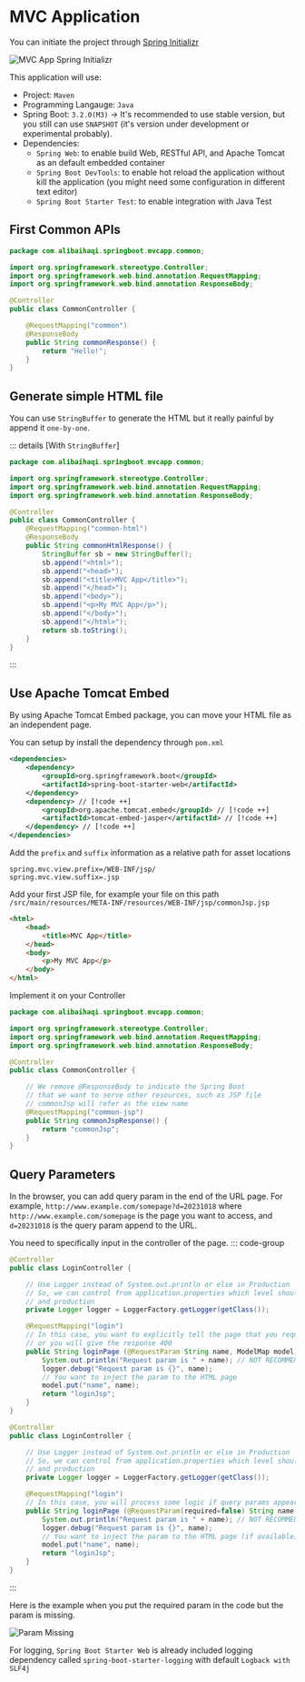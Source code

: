 # MVC Application

You can initiate the project through [Spring Initializr](https://start.spring.io/)

![MVC App Spring Initializr](/assets/springboot/mvc-app-init.png)

This application will use:
- Project: `Maven`
- Programming Langauge: `Java`
- Spring Boot: `3.2.0(M3)` -> It's recommended to use stable version, but you still can use `SNAPSHOT` (it's version under development or experimental probably).
- Dependencies:
    - `Spring Web`: to enable build Web, RESTful API, and Apache Tomcat as an default embedded container
    - `Spring Boot DevTools`: to enable hot reload the application without kill the application (you might need some configuration in different text editor)
    - `Spring Boot Starter Test`: to enable integration with Java Test

## First Common APIs

```java [CommonController.java]
package com.alibaihaqi.springboot.mvcapp.common;

import org.springframework.stereotype.Controller;
import org.springframework.web.bind.annotation.RequestMapping;
import org.springframework.web.bind.annotation.ResponseBody;

@Controller
public class CommonController {

    @RequestMapping("common")
    @ResponseBody
    public String commonResponse() {
        return "Hello!";
    }
}
```

## Generate simple HTML file
You can use `StringBuffer` to generate the HTML but it really painful by append it `one-by-one`.

::: details [With `StringBuffer`]
```java [CommonController.java]
package com.alibaihaqi.springboot.mvcapp.common;

import org.springframework.stereotype.Controller;
import org.springframework.web.bind.annotation.RequestMapping;
import org.springframework.web.bind.annotation.ResponseBody;

@Controller
public class CommonController {
    @RequestMapping("common-html")
    @ResponseBody
    public String commonHtmlResponse() {
        StringBuffer sb = new StringBuffer();
        sb.append("<html>");
        sb.append("<head>");
        sb.append("<title>MVC App</title>");
        sb.append("</head>");
        sb.append("<body>");
        sb.append("<p>My MVC App</p>");
        sb.append("</body>");
        sb.append("</html>");
        return sb.toString();
    }
}
```
:::

## Use Apache Tomcat Embed

By using Apache Tomcat Embed package, you can move your HTML file as an independent page.

You can setup by install the dependency through `pom.xml`
```xml
<dependencies>
	<dependency>
		<groupId>org.springframework.boot</groupId>
		<artifactId>spring-boot-starter-web</artifactId>
	</dependency>
	<dependency> // [!code ++]
		<groupId>org.apache.tomcat.embed</groupId> // [!code ++]
		<artifactId>tomcat-embed-jasper</artifactId> // [!code ++]
	</dependency> // [!code ++]
</dependencies>
```

Add the `prefix` and `suffix` information as a relative path for asset locations
```properties
spring.mvc.view.prefix=/WEB-INF/jsp/
spring.mvc.view.suffix=.jsp
```

Add your first JSP file, for example your file on this path `/src/main/resources/META-INF/resources/WEB-INF/jsp/commonJsp.jsp`
```html
<html>
    <head>
        <title>MVC App</title>
    </head>
    <body>
        <p>My MVC App</p>
    </body>
</html>
```

Implement it on your Controller
```java [CommonController.java]
package com.alibaihaqi.springboot.mvcapp.common;

import org.springframework.stereotype.Controller;
import org.springframework.web.bind.annotation.RequestMapping;
import org.springframework.web.bind.annotation.ResponseBody;

@Controller
public class CommonController {

    // We remove @ResponseBody to indicate the Spring Boot
    // that we want to serve other resources, such as JSP file
    // commonJsp will refer as the view name
    @RequestMapping("common-jsp")
    public String commonJspResponse() {
        return "commonJsp";
    }
}
```

## Query Parameters
In the browser, you can add query param in the end of the URL page. For example, `http://www.example.com/somepage?d=20231018` where `http://www.example.com/somepage` is the page you want to access, and `d=20231018` is the query param append to the URL.

You need to specifically input in the controller of the page.
::: code-group
```java [Required Params]
@Controller
public class LoginController {

    // Use Logger instead of System.out.println or else in Production
    // So, we can control from application.properties which level should be printed in the development
    // and production
    private Logger logger = LoggerFactory.getLogger(getClass());

    @RequestMapping("login")
    // In this case, you want to explicitly tell the page that you require the page to add param `name` in the URL
    // or you will give the response 400
    public String loginPage (@RequestParam String name, ModelMap model) {
        System.out.println("Request param is " + name); // NOT RECOMMENDED FOR PRODUCTION
        logger.debug("Request param is {}", name);
        // You want to inject the param to the HTML page
        model.put("name", name);
        return "loginJsp";
    }
}
```
```java [Optional Params]
@Controller
public class LoginController {

    // Use Logger instead of System.out.println or else in Production
    // So, we can control from application.properties which level should be printed in the development
    // and production
    private Logger logger = LoggerFactory.getLogger(getClass());

    @RequestMapping("login")
    // In this case, you will process some logic if query params appear in the URL
    public String loginPage (@RequestParam(required=false) String name, ModelMap model) {
        System.out.println("Request param is " + name); // NOT RECOMMENDED FOR PRODUCTION
        logger.debug("Request param is {}", name);
        // You want to inject the param to the HTML page (if available)
        model.put("name", name);
        return "loginJsp";
    }
}
```
:::

Here is the example when you put the required param in the code but the param is missing.

![Param Missing](/assets/springboot/param-missing.png)

For logging, `Spring Boot Starter Web` is already included logging dependency called `spring-boot-starter-logging` with default `Logback with SLF4j`